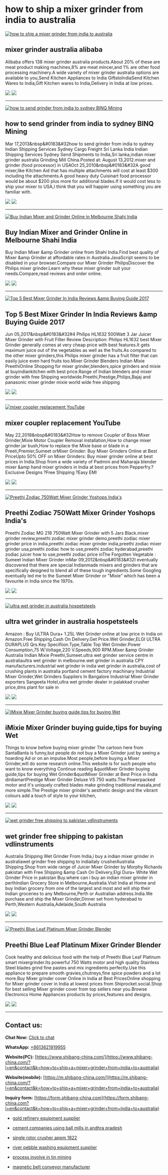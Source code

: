 # how to ship a mixer grinder from india to australia

<a href="https://swt.shibang-china.com/?l=en&img&k=how+to+ship+a+mixer+grinder+from+india+to+australia" target="_blank">![how to ship a mixer grinder from india to australia](http://static.shibang-china.com/all-800x300/1191.jpg)</a>

## mixer grinder australia alibaba
Alibaba offers 138 mixer grinder australia products.About 20% of these are meat product making machines,8% are meat mincer,and 1% are other food processing machinery.A wide variety of mixer grinder australia options are available to you,Send Kitchen Appliances to India GiftstoIndiaSend Kitchen Wares to India,Gift Kitchen wares to India,Delivery in India at low prices.


<a href="https://whatsapp.shibangsoft.com/WhatsApp.php" target="_blank" title="WhatsApp">![](http://static.shibang-china.com/icon/whatsapp.png)</a> <a href="https://swt.shibang-china.com/?l=en&icon&k=how+to+ship+a+mixer+grinder+from+india+to+australia" target="_blank">![](http://static.shibang-china.com/icon/chat-en.png)</a>

---

<a href="https://swt.shibang-china.com/?l=en&img&k=how+to+ship+a+mixer+grinder+from+india+to+australia" target="_blank">![how to send grinder from india to sydney BINQ Mining](http://static.shibang-china.com/all-800x300/410.jpg)</a>

## how to send grinder from india to sydney BINQ Mining
Mar 17,2013&nbsp&#0183&#32how to send grinder from india to sydney Indian Shipping Services Sydney Cargo Freight Sri Lanka India Indian Shipping Services Sydney Send Shipments to India,Sri lanka,indian mixer grinder australia Grinding Mill China.Posted at: August 13,2012.mixer and grinder (food processor) in USAOct 25,2010&nbsp&#0183&#32A good mixer,like Kitchen Aid that has multiple attachments will cost at least $300 including the attachments.A good heavy duty Cuisinart food processor would be about $200 plus more for additional blades.If it would cost less to ship your mixer to USA,I think that you will happier using something you are familiar with.


<a href="https://whatsapp.shibangsoft.com/WhatsApp.php" target="_blank" title="WhatsApp">![](http://static.shibang-china.com/icon/whatsapp.png)</a> <a href="https://swt.shibang-china.com/?l=en&icon&k=how+to+ship+a+mixer+grinder+from+india+to+australia" target="_blank">![](http://static.shibang-china.com/icon/chat-en.png)</a>

---

<a href="https://swt.shibang-china.com/?l=en&img&k=how+to+ship+a+mixer+grinder+from+india+to+australia" target="_blank">![Buy Indian Mixer and Grinder Online in Melbourne Shahi India](http://static.shibang-china.com/all-800x300/1178.jpg)</a>

## Buy Indian Mixer and Grinder Online in Melbourne Shahi India
Buy Indian Mixer &amp Grinder online from Shahi India.Find best quality of Mixer &amp Grinder at affordable rates in Australia.JavaScript seems to be disabled in your browser.Compare our Mixer Grinder PhilipsDiscover the Philips mixer grinder.Learn why these mixer grinder suit your needs.Compare,read reviews and order online.


<a href="https://whatsapp.shibangsoft.com/WhatsApp.php" target="_blank" title="WhatsApp">![](http://static.shibang-china.com/icon/whatsapp.png)</a> <a href="https://swt.shibang-china.com/?l=en&icon&k=how+to+ship+a+mixer+grinder+from+india+to+australia" target="_blank">![](http://static.shibang-china.com/icon/chat-en.png)</a>

---

<a href="https://swt.shibang-china.com/?l=en&img&k=how+to+ship+a+mixer+grinder+from+india+to+australia" target="_blank">![Top 5 Best Mixer Grinder In India Reviews &amp Buying Guide 2017](http://static.shibang-china.com/all-800x300/836.jpg)</a>

## Top 5 Best Mixer Grinder In India Reviews &amp Buying Guide 2017
Jun 05,2017&nbsp&#0183&#32#4 Philips HL1632 500Watt 3 Jar Juicer Mixer Grinder with Fruit Filter Review Description: Philips HL1632 best Mixer Grinder generally comes at very cheap price with best features.It gets maximum juice out of the vegetables as well as the fruits.As compared to the other mixer grinders,this Philips mixer grinder has a fruit filter that can easily juice even hard fruits too.Mixer Grinder Blenders Indian Mixie PreethiOnline Shopping for mixer grinder,blenders,spice grinders and mixie at buyindiankitchen with best price.Range of Indian blenders and mixer grinder with free Shipping worldwide.Preethi,Prestige,Philips,Bajaj and panasonic mixer grinder mixie world wide free shipping


<a href="https://whatsapp.shibangsoft.com/WhatsApp.php" target="_blank" title="WhatsApp">![](http://static.shibang-china.com/icon/whatsapp.png)</a> <a href="https://swt.shibang-china.com/?l=en&icon&k=how+to+ship+a+mixer+grinder+from+india+to+australia" target="_blank">![](http://static.shibang-china.com/icon/chat-en.png)</a>

---

<a href="https://swt.shibang-china.com/?l=en&img&k=how+to+ship+a+mixer+grinder+from+india+to+australia" target="_blank">![mixer coupler replacement YouTube](http://static.shibang-china.com/all-800x300/562.jpg)</a>

## mixer coupler replacement YouTube
May 22,2018&nbsp&#0183&#32How to remove Coupler of Boss Mixer Grinder,Mixie Motor Coupler Removal installation,How to change mixer grinder jar bush,How to replace the Mixie base or blade in a Preeti,Premier,Sumeet orMixer Grinder: Buy Mixer Grinders Online at Best PriceUpto 50% OFF on Mixer Grinders: Buy mixer grinder online at best prices in India.Shop from a wide variety of Padmini and Maharaja blender mixer &amp hand mixer grinders in India at best prices from Pepperfry.?Exclusive Designs ?Free Shipping ?Easy EMI


<a href="https://whatsapp.shibangsoft.com/WhatsApp.php" target="_blank" title="WhatsApp">![](http://static.shibang-china.com/icon/whatsapp.png)</a> <a href="https://swt.shibang-china.com/?l=en&icon&k=how+to+ship+a+mixer+grinder+from+india+to+australia" target="_blank">![](http://static.shibang-china.com/icon/chat-en.png)</a>

---

<a href="https://swt.shibang-china.com/?l=en&img&k=how+to+ship+a+mixer+grinder+from+india+to+australia" target="_blank">![Preethi Zodiac 750Watt Mixer Grinder Yoshops India's](http://static.shibang-china.com/all-800x300/1475.jpg)</a>

## Preethi Zodiac 750Watt Mixer Grinder Yoshops India's
Preethi Zodiac MG 218 750Watt Mixer Grinder with 5 Jars Black.mixer grinder review,preethi zodiac mixer grinder demo,preethi zodiac mixer grinder price in india,preethi zodiac mixer grinder india,preethi zodiac mixer grinder usa,preethi zodiac how to use,preethi zodiac hyderabad,preethi zodiac juicer how to use,preethi zodiac price inThe Forgotten Vegetable : Sumeet Indian Mixer Grinder inMar 09,2012&nbsp&#0183&#32I eventually discovered that there are special Indianmade mixers and grinders that are specifically designed to blend all of these tough ingredients.Some Googling eventually led me to the Sumeet Mixer Grinder or "Mixie" which has been a favourite in India since the 1970s.


<a href="https://whatsapp.shibangsoft.com/WhatsApp.php" target="_blank" title="WhatsApp">![](http://static.shibang-china.com/icon/whatsapp.png)</a> <a href="https://swt.shibang-china.com/?l=en&icon&k=how+to+ship+a+mixer+grinder+from+india+to+australia" target="_blank">![](http://static.shibang-china.com/icon/chat-en.png)</a>

---

<a href="https://swt.shibang-china.com/?l=en&img&k=how+to+ship+a+mixer+grinder+from+india+to+australia" target="_blank">![ultra wet grinder in australia hospetsteels](http://static.shibang-china.com/all-800x300/1382.jpg)</a>

## ultra wet grinder in australia hospetsteels
Amazon : Buy ULTRA Dura+ 1.25L Wet Grinder online at low price in India on Amazon.Free Shipping.Cash On Delivery.Get Price.Wet Grinder,ELGI ULTRA DURAPLUS Qrs.Key Specifiion.Type,Table Top Wet Grinder.Power Consumption,75 W.Voltage,220 V.Speeds,900 RPM.Mixer &amp Grinder Australia Indian Mixie Preethi,Sumeet.ultra wet grinder service centre in australiaultra wet grinder in melbourne.wet grinder in australia CPY manufacturers.industrial wet grinder in india wet grinder in australia,cost of crushing plants in australia portland cement factory machinary Industrial Mixer Grinder,Wet Grinders Suppliers In Bangalore Industrial Mixer Grinder exporters Sangeeta Hotel,ultra wet grinder dealer in palakkad crusher price,dms plant for sale in


<a href="https://whatsapp.shibangsoft.com/WhatsApp.php" target="_blank" title="WhatsApp">![](http://static.shibang-china.com/icon/whatsapp.png)</a> <a href="https://swt.shibang-china.com/?l=en&icon&k=how+to+ship+a+mixer+grinder+from+india+to+australia" target="_blank">![](http://static.shibang-china.com/icon/chat-en.png)</a>

---

<a href="https://swt.shibang-china.com/?l=en&img&k=how+to+ship+a+mixer+grinder+from+india+to+australia" target="_blank">![iMixie Mixer Grinder buying guide,tips for buying Wet](http://static.shibang-china.com/all-800x300/1.jpg)</a>

## iMixie Mixer Grinder buying guide,tips for buying Wet
Things to know before buying mixer grinder The cartoon here from SantaBanta is funny,but people do not buy a Mixer Grinder just by seeing a hoarding Ad or on an impulse.Most people,before buying a Mixer Grinder,will do some research online.This website is for such people who want to know everything Continue reading &quotMixer Grinder buying guide,tips for buying Wet Grinder&quotMixer Grinder at Best Price in India dirdiamartPrestige Mixer Grinder Deluxe VS 750 watts.The Powerpacked motor and it's uniquely crafted blades make grinding traditional masala,and more simple.The Prestige mixer grinder's aesthetic design and the vibrant colours add a touch of style to your kitchen,


<a href="https://whatsapp.shibangsoft.com/WhatsApp.php" target="_blank" title="WhatsApp">![](http://static.shibang-china.com/icon/whatsapp.png)</a> <a href="https://swt.shibang-china.com/?l=en&icon&k=how+to+ship+a+mixer+grinder+from+india+to+australia" target="_blank">![](http://static.shibang-china.com/icon/chat-en.png)</a>

---

<a href="https://swt.shibang-china.com/?l=en&img&k=how+to+ship+a+mixer+grinder+from+india+to+australia" target="_blank">![wet grinder free shipping to pakistan vdlinstruments](http://static.shibang-china.com/all-800x300/589.jpg)</a>

## wet grinder free shipping to pakistan vdlinstruments
Australia Shipping Wet Grinder From India,i buy a indian mixer grinder in australiawet grinder free shipping to indiaitaly crusherAustralia Shipping.Shop from wide range of Juicer Mixer Grinder by Morphy Richards pakistan with Free Shipping &amp Cash On Delivery,Elgi Dura+ White Wet Grinder Price in pakistan Buy.where can i buy an indian mixer grinder in perthIndian Grocery Store in Melbourne,Australia.Visit India at Home and buy Indian grocery from one of the largest and most and will ship their Indian groceries to any Melbourne,Perth or Australian address.India.We purchase and ship the Mixer Grinder,Dinner set from hyderabad to Perth,Western Australia,Adelaide,South Australia


<a href="https://whatsapp.shibangsoft.com/WhatsApp.php" target="_blank" title="WhatsApp">![](http://static.shibang-china.com/icon/whatsapp.png)</a> <a href="https://swt.shibang-china.com/?l=en&icon&k=how+to+ship+a+mixer+grinder+from+india+to+australia" target="_blank">![](http://static.shibang-china.com/icon/chat-en.png)</a>

---

<a href="https://swt.shibang-china.com/?l=en&img&k=how+to+ship+a+mixer+grinder+from+india+to+australia" target="_blank">![Preethi Blue Leaf Platinum Mixer Grinder Blender](http://static.shibang-china.com/all-800x300/1208.jpg)</a>

## Preethi Blue Leaf Platinum Mixer Grinder Blender
Cook healthy and delicious food with the help of Preethi Blue Leaf Platinum smart mixergrinder.Its powerful 750 Watts motor and high quality Stainless Steel blades grind fine pastes and mix ingredients perfectly.Use this appliance to prepare smooth gravies,chutneys,fine spice powders and a lot more.Buy Mixer grinder cover Online in India at Best PricesOnline shopping for Mixer grinder cover in India at lowest prices from Shiprocket.social.Shop for best selling Mixer grinder cover from top sellers near you.Browse Electronics Home Appliances products by prices,features and designs.


<a href="https://whatsapp.shibangsoft.com/WhatsApp.php" target="_blank" title="WhatsApp">![](http://static.shibang-china.com/icon/whatsapp.png)</a> <a href="https://swt.shibang-china.com/?l=en&icon&k=how+to+ship+a+mixer+grinder+from+india+to+australia" target="_blank">![](http://static.shibang-china.com/icon/chat-en.png)</a>

---
## Contact us:

**Chat Now:** [Click to chat](https://swt.shibang-china.com?l=en&contact&k=how+to+ship+a+mixer+grinder+from+india+to+australia)

**WhatsApp:**  [+8613621919955](https://whatsapp.shibangsoft.com/WhatsApp.php)

**Website(PC):** [https://www.shibang-china.com/](https://www.shibang-china.com/?l=en&contact&k=how+to+ship+a+mixer+grinder+from+india+to+australia)

**Website(mobile):** [https://m.shibang-china.com/](https://m.shibang-china.com/?l=en&contact&k=how+to+ship+a+mixer+grinder+from+india+to+australia)

**Inquiry form:** [https://form.shibang-china.com](https://form.shibang-china.com?l=en&contact&k=how+to+ship+a+mixer+grinder+from+india+to+australia)

* [gold refinery equipment supplier](../123/gold%20refinery%20equipment%20supplier.md)

* [cement companies using ball mills in andhra pradesh](../120/cement%20companies%20using%20ball%20mills%20in%20andhra%20pradesh.md)

* [single rotor crusher appm 1822](../125/single%20rotor%20crusher%20appm%201822.md)

* [river pebble washing equipment supplier](../118/river%20pebble%20washing%20equipment%20supplier.md)

* [process involve in tin mining](../113/process%20involve%20in%20tin%20mining.md)

* [magnetic belt conveyor manufacturer](../120/magnetic%20belt%20conveyor%20manufacturer.md)
